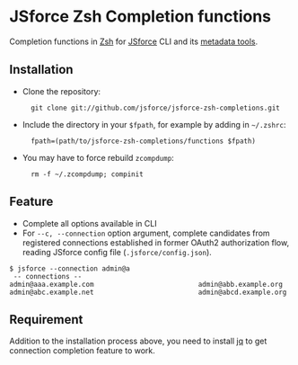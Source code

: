 # JSforce Zsh Completion functions

Completion functions in [Zsh](http://www.zsh.org) for [JSforce](https://jsforce.github.io) CLI and its [metadata tools](https://github.com/jsforce/jsforce-metadata-tools).

## Installation

* Clone the repository:

        git clone git://github.com/jsforce/jsforce-zsh-completions.git

* Include the directory in your `$fpath`, for example by adding in `~/.zshrc`:

        fpath=(path/to/jsforce-zsh-completions/functions $fpath)

* You may have to force rebuild `zcompdump`:

        rm -f ~/.zcompdump; compinit

## Feature

- Complete all options available in CLI
- For `--c, --connection` option argument, complete candidates from registered connections established in former OAuth2 authorization flow, reading JSforce config file (`.jsforce/config.json`).

```
$ jsforce --connection admin@a
 -- connections --
admin@aaa.example.com                          admin@abb.example.org
admin@abc.example.net                          admin@abcd.example.org
```

## Requirement

Addition to the installation process above, you need to install [jq](https://stedolan.github.io/jq/) to get connection completion feature to work.

